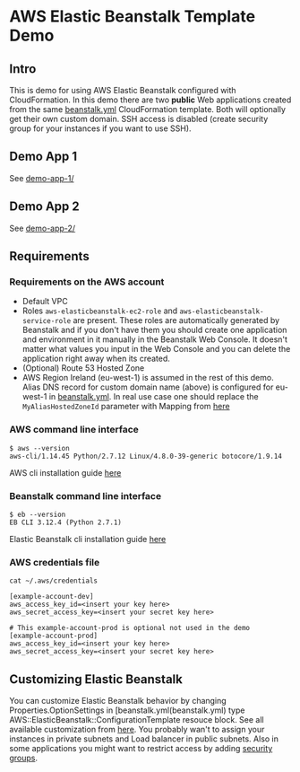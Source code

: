 # AWS Elastic Beanstalk Template Demo

## Intro

This is demo for using AWS Elastic Beanstalk configured with CloudFormation. In this demo there are two **public** Web applications created from the same [beanstalk.yml](beanstalk.yml) CloudFormation template. Both will optionally get their own custom domain. SSH access is disabled (create security group for your instances if you want to use SSH).

## Demo App 1

See [demo-app-1/](demo-app-1/)

## Demo App 2

See [demo-app-2/](demo-app-2/)

## Requirements

### Requirements on the AWS account

-   Default VPC
-   Roles `aws-elasticbeanstalk-ec2-role` and `aws-elasticbeanstalk-service-role` are present. These roles are automatically generated by Beanstalk and if you don't have them you should create one application and environment in it manually in the Beanstalk Web Console. It doesn't matter what values you input in the Web Console and you can delete the application right away when its created.
-   (Optional) Route 53 Hosted Zone
-   AWS Region Ireland (eu-west-1) is assumed in the rest of this demo. Alias DNS record for custom domain name (above) is configured for eu-west-1 in [beanstalk.yml](beanstalk.yml). In real use case one should replace the `MyAliasHostedZoneId` parameter with Mapping from [here](https://docs.aws.amazon.com/general/latest/gr/rande.html)

### AWS command line interface

```
$ aws --version
aws-cli/1.14.45 Python/2.7.12 Linux/4.8.0-39-generic botocore/1.9.14
```

AWS cli installation guide [here](https://docs.aws.amazon.com/cli/latest/userguide/installing.html)

### Beanstalk command line interface

```
$ eb --version
EB CLI 3.12.4 (Python 2.7.1)
```

Elastic Beanstalk cli installation guide [here](https://docs.aws.amazon.com/elasticbeanstalk/latest/dg/eb-cli3-install.html)

### AWS credentials file

```
cat ~/.aws/credentials

[example-account-dev]
aws_access_key_id=<insert your key here>
aws_secret_access_key=<insert your secret key here>

# This example-account-prod is optional not used in the demo
[example-account-prod]
aws_access_key_id=<insert your key here>
aws_secret_access_key=<insert your secret key here>
```

## Customizing Elastic Beanstalk

You can customize Elastic Beanstalk behavior by changing Properties.OptionSettings in [beanstalk.yml(beanstalk.yml) type AWS::ElasticBeanstalk::ConfigurationTemplate resouce block. See all available customization from [here](https://docs.aws.amazon.com/elasticbeanstalk/latest/dg/command-options-general.html). You probably wan't to assign your instances in private subnets and Load balancer in public subnets. Also in some applications you might want to restrict access by adding [security groups](https://docs.aws.amazon.com/AWSCloudFormation/latest/UserGuide/aws-properties-ec2-security-group.html).
